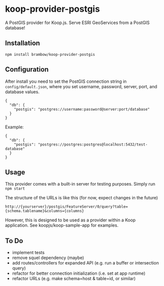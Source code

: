 # koop-provider-postgis

A PostGIS provider for Koop.js.  Serve ESRI GeoServices from a PostGIS database!

## Installation
~~~~ 
npm install brambow/koop-provider-postgis 
~~~~

## Configuration
After install you need to set the PostGIS connection string in ```config/default.json```, where you set username, password, server, port, and database values.

~~~~
{
  "db": {
    "postgis": "postgres://username:password@server:port/database"
  }
}
~~~~

Example:

~~~~
{
  "db": {
    "postgis": "postgres://postgres:postgres@localhost:5432/test-database"
  }
}
~~~~

## Usage
This provider comes with a built-in server for testing purposes.  Simply run ``` npm start ```

The structure of the URLs is like this (for now, expect changes in the future)

``` http://{yourserver}/postgis/FeatureServer/0/query?table={schema.tablename}&columns={columns} ```

However, this is designed to be used as a provider within a Koop application.  See koopjs/koop-sample-app for examples.

## To Do
* implement tests
* remove squel dependency (maybe)
* add routes/controllers for expanded API (e.g. run a buffer or intersection query)
* refactor for better connection initialization (i.e. set at app runtime)
* refactor URLs (e.g. make schema=host & table=id, or similar)
